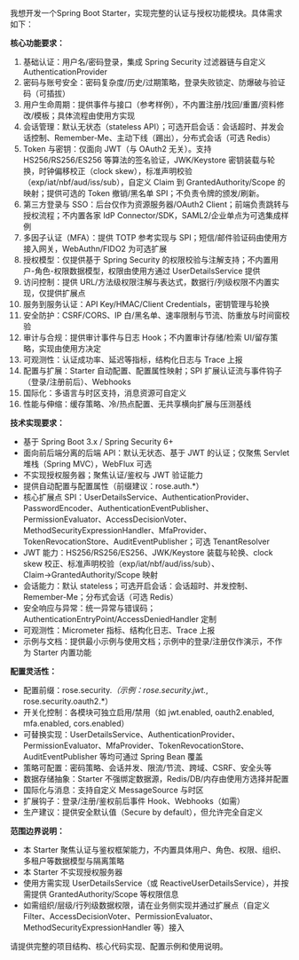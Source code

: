 我想开发一个Spring Boot Starter，实现完整的认证与授权功能模块。具体需求如下：

**核心功能要求：**
1. 基础认证：用户名/密码登录，集成 Spring Security 过滤器链与自定义 AuthenticationProvider
2. 密码与账号安全：密码复杂度/历史/过期策略，登录失败锁定、防爆破与验证码（可插拔）
3. 用户生命周期：提供事件与接口（参考样例），不内置注册/找回/重置/资料修改/模板；具体流程由使用方实现
4. 会话管理：默认无状态（stateless API）；可选开启会话：会话超时、并发会话控制、Remember-Me、主动下线（踢出），分布式会话（可选 Redis）
5. Token 与密钥：仅面向 JWT（与 OAuth2 无关）。支持 HS256/RS256/ES256 等算法的签名验证，JWK/Keystore 密钥装载与轮换，时钟偏移校正（clock skew），标准声明校验（exp/iat/nbf/aud/iss/sub），自定义 Claim 到 GrantedAuthority/Scope 的映射；提供可选的 Token 撤销/黑名单 SPI；不负责令牌的颁发/刷新。
6. 第三方登录与 SSO：后台仅作为资源服务器/OAuth2 Client；前端负责跳转与授权流程；不内置各家 IdP Connector/SDK，SAML2/企业单点为可选集成样例
7. 多因子认证（MFA）：提供 TOTP 参考实现与 SPI；短信/邮件验证码由使用方接入网关，WebAuthn/FIDO2 为可选扩展
8. 授权模型：仅提供基于 Spring Security 的权限校验与注解支持；不内置用户-角色-权限数据模型，权限由使用方通过 UserDetailsService 提供
9. 访问控制：提供 URL/方法级权限注解与表达式，数据行/列级权限不内置实现，仅提供扩展点
10. 服务到服务认证：API Key/HMAC/Client Credentials，密钥管理与轮换
11. 安全防护：CSRF/CORS、IP 白/黑名单、速率限制与节流、防重放与时间窗校验
12. 审计与合规：提供审计事件与日志 Hook；不内置审计存储/检索 UI/留存策略，实现由使用方决定
13. 可观测性：认证成功率、延迟等指标，结构化日志与 Trace 上报
14. 配置与扩展：Starter 自动配置、配置属性映射；SPI 扩展认证流与事件钩子（登录/注册前后）、Webhooks
15. 国际化：多语言与时区支持，消息资源可自定义
16. 性能与伸缩：缓存策略、冷/热点配置、无共享横向扩展与压测基线


**技术实现要求：**
- 基于 Spring Boot 3.x / Spring Security 6+
- 面向前后端分离的后端 API：默认无状态、基于 JWT 的认证；仅聚焦 Servlet 堆栈（Spring MVC），WebFlux 可选
- 不实现授权服务器；聚焦认证/鉴权与 JWT 验证能力
- 提供自动配置与配置属性（前缀建议：rose.auth.*）
- 核心扩展点 SPI：UserDetailsService、AuthenticationProvider、PasswordEncoder、AuthenticationEventPublisher、PermissionEvaluator、AccessDecisionVoter、MethodSecurityExpressionHandler、MfaProvider、TokenRevocationStore、AuditEventPublisher；可选 TenantResolver
- JWT 能力：HS256/RS256/ES256、JWK/Keystore 装载与轮换、clock skew 校正、标准声明校验（exp/iat/nbf/aud/iss/sub）、Claim→GrantedAuthority/Scope 映射
- 会话能力：默认 stateless；可选开启会话：会话超时、并发控制、Remember-Me；分布式会话（可选 Redis）
- 安全响应与异常：统一异常与错误码；AuthenticationEntryPoint/AccessDeniedHandler 定制
- 可观测性：Micrometer 指标、结构化日志、Trace 上报
- 示例与文档：提供最小示例与使用文档；示例中的登录/注册仅作演示，不作为 Starter 内置功能

**配置灵活性：**
- 配置前缀：rose.security.*（示例：rose.security.jwt.*, rose.security.oauth2.*）
- 开关化控制：各模块可独立启用/禁用（如 jwt.enabled, oauth2.enabled, mfa.enabled, cors.enabled）
- 可替换实现：UserDetailsService、AuthenticationProvider、PermissionEvaluator、MfaProvider、TokenRevocationStore、AuditEventPublisher 等均可通过 Spring Bean 覆盖
- 策略可配置：密码策略、会话并发、限流/节流、跨域、CSRF、安全头等
- 数据存储抽象：Starter 不强绑定数据源，Redis/DB/内存由使用方选择并配置
- 国际化与消息：支持自定义 MessageSource 与时区
- 扩展钩子：登录/注册/鉴权前后事件 Hook、Webhooks（如需）
- 生产建议：提供安全默认值（Secure by default），但允许完全自定义

**范围边界说明：**
- 本 Starter 聚焦认证与鉴权框架能力，不内置具体用户、角色、权限、组织、多租户等数据模型与隔离策略
- 本 Starter 不实现授权服务器
- 使用方需实现 UserDetailsService（或 ReactiveUserDetailsService），并按需提供 GrantedAuthority/Scope 等权限信息
- 如需组织/层级/行列级数据权限，请在业务侧实现并通过扩展点（自定义 Filter、AccessDecisionVoter、PermissionEvaluator、MethodSecurityExpressionHandler 等）接入

请提供完整的项目结构、核心代码实现、配置示例和使用说明。